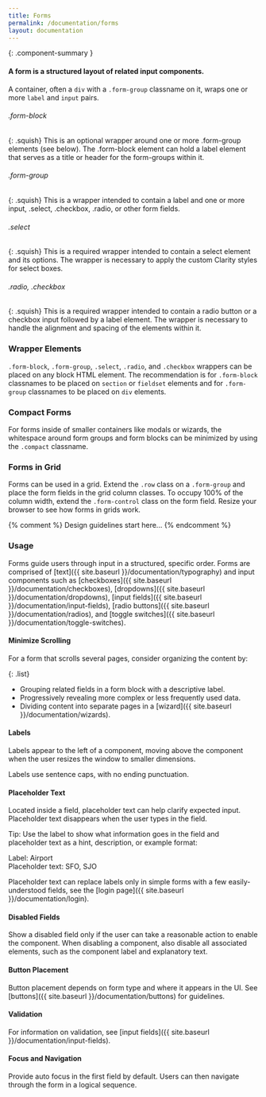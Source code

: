 ```yaml
---
title: Forms
permalink: /documentation/forms
layout: documentation
---
```


{: .component-summary }
#### A form is a structured layout of related input components.

A container, often a <code class="clr-code">div</code> with a <code class="clr-code">.form-group</code> classname on it, wraps one or more <code class="clr-code">label</code> and <code class="clr-code">input</code> pairs.

###### .form-block

{: .squish}
This is an optional wrapper around one or more .form-group elements (see below). The .form-block element can hold a label element that serves as a title or header for the form-groups within it.

###### .form-group

{: .squish}
This is a wrapper intended to contain a label and one or more input, .select, .checkbox, .radio, or other form fields.

###### .select

{: .squish}
This is a required wrapper intended to contain a select element and its options. The wrapper is necessary to apply the custom Clarity styles for select boxes.

###### .radio, .checkbox

{: .squish}
This is a required wrapper intended to contain a radio button or a checkbox input followed by a label element. The wrapper is necessary to handle the alignment and spacing of the elements within it.

### Wrapper Elements

<code class="clr-code">.form-block</code>, <code class="clr-code">.form-group</code>, <code class="clr-code">.select</code>, <code class="clr-code">.radio</code>, and <code class="clr-code">.checkbox</code> wrappers can be placed on any block HTML element. The recommendation is for <code class="clr-code">.form-block</code> classnames to be placed on <code class="clr-code">section</code> or <code class="clr-code">fieldset</code> elements and for <code class="clr-code">.form-group</code> classnames to be placed on <code class="clr-code">div</code> elements.

<clr-forms-demo-fields></clr-forms-demo-fields>

### Compact Forms

For forms inside of smaller containers like modals or wizards, the whitespace around form groups and form blocks can be minimized by using the <code>.compact</code> classname.

<clr-forms-compact-demo></clr-forms-compact-demo>

### Forms in Grid

Forms can be used in a grid. Extend the <code class="clr-code">.row</code> class on a <code class="clr-code">.form-group</code>
and place the form fields in the grid column classes. To occupy 100% of the column width, extend the <code class="clr-code">.form-control</code> class on the form field. Resize your browser to see how forms in grids work.

<clr-forms-demo-grid></clr-forms-demo-grid>

{% comment %}
    Design guidelines start here...
{% endcomment %}

### Usage

Forms guide users through input in a structured, specific order.  Forms are comprised of [text]({{ site.baseurl }}/documentation/typography) and input components such as [checkboxes]({{ site.baseurl }}/documentation/checkboxes), [dropdowns]({{ site.baseurl }}/documentation/dropdowns), [input fields]({{ site.baseurl }}/documentation/input-fields), [radio buttons]({{ site.baseurl }}/documentation/radios), and [toggle switches]({{ site.baseurl }}/documentation/toggle-switches).

#### Minimize Scrolling

For a form that scrolls several pages, consider organizing the content by:

{: .list}
- Grouping related fields in a form block with a descriptive label.
- Progressively revealing more complex or less frequently used data.
- Dividing content into separate pages in a [wizard]({{ site.baseurl }}/documentation/wizards).

#### Labels

Labels appear to the left of a component, moving above the component when the user resizes the window to smaller dimensions.

Labels use sentence caps, with no ending punctuation.

#### Placeholder Text

Located inside a field, placeholder text can help clarify expected input.  Placeholder text disappears when the user types in the field.

Tip: Use the label to show what information goes in the field and placeholder text as a hint, description, or example format:

Label: Airport
<br>
Placeholder text:  SFO, SJO

Placeholder text can replace labels only in simple forms with a few easily-understood fields, see the [login page]({{ site.baseurl }}/documentation/login).

#### Disabled Fields

Show a disabled field only if the user can take a reasonable action to enable the component.  When disabling a component, also disable all associated elements, such as the component label and explanatory text.

#### Button Placement

Button placement depends on form type and where it appears in the UI.  See [buttons]({{ site.baseurl }}/documentation/buttons) for guidelines.

#### Validation

For information on validation, see [input fields]({{ site.baseurl }}/documentation/input-fields).

#### Focus and Navigation

Provide auto focus in the first field by default.  Users can then navigate through the form in a logical sequence.
